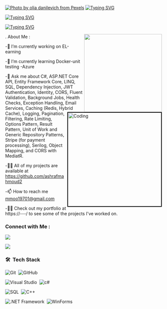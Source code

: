 

[![Photo by olia danilevich from Pexels](https://libg.s3.us-east-2.amazonaws.com/download/Real-Artists-Ship.jpg)](https://libg.s3.us-east-2.amazonaws.com/download/Real-Artists-Ship.jpg)
<a href="https://git.io/typing-svg"><img src="https://readme-typing-svg.herokuapp.com?font=Fira+Code&size=28&pause=1000&random=false&width=435&lines=Hi+%F0%9F%91%8B%2C+I'm+Ashraf+Mahmoud" alt="Typing SVG" /></a>  

[![Typing SVG](https://readme-typing-svg.herokuapp.com?font=Fira+Code&pause=1000&color=F70C0C&width=435&lines=Junior+.net+Developer)](https://git.io/typing-svg)

[![Typing SVG](https://readme-typing-svg.herokuapp.com?font=Fira+Code&size=15&pause=2000&color=F71010&center=true&vCenter=true&multiline=true&random=false&width=435&lines=-----------------------------------------------------------------------------------------------------)](https://git.io/typing-svg)
<!-- Developer Working at Night GIF from Dribbble: https://dribbble.com/shots/23267992-Developer-Working-at-Night -->
<p align="center">
  <img width="250" align="right" src="https://cdn.dribbble.com/users/710519/screenshots/23267992/media/4d2827b6bb86c9a51353ac2d341de24b.gif"></p>
               .
    <img align="right" alt="Coding" width="300" src="https://media.giphy.com/media/v1.Y2lkPTc5MGI3NjExNDZ6bG5jaDVhdWtxaGZlbzJyNXNmeDg1c3ZhMjYzaHhtdTVuc3lnaSZlcD12MV9pbnRlcm5hbF9naWZfYnlfaWQmY3Q9Zw/qgQUggAC3Pfv687qPC/giphy.gif" style="border: 2px solid black;">
 About  Me :   
 

-🔭 I’m currently working on EL-earning 

-🌱 I’m currently learning Docker-unit testing -Azure

-💬 Ask me about C#, ASP.NET Core API, Entity Framework Core, LINQ, SQL, Dependency Injection, JWT Authentication, Identity, CORS, Fluent Validation, Background Jobs, Health Checks, Exception Handling, Email Services, Caching (Redis, Hybrid Cache), Logging, Pagination, Filtering, Rate Limiting, Options Pattern, Result Pattern, Unit of Work and Generic Repository Patterns, Stripe (for payment processing), Serilog, Object Mapping, and CORS with MediatR.

-👨‍💻 All of my projects are available at https://github.com/ashrafmahmoud2

-📫 How to reach me mmoo19701@gmail.com

-👨‍💻 Check out my portfolio at https://---/ to see some of the projects I've worked on.

### Connect with Me :

<a href="https://www.linkedin.com/in/ashraf-mahmod-01366a258/" target="_blank"><img src="https://img.shields.io/badge/-Ashraf%20Mahmoud-0077B5?style=for-the-badge&logo=Linkedin&logoColor=white"/></a>

<a href="https://api.whatsapp.com/send?phone=+2010473144" target="_blank"><img src="https://img.shields.io/badge/-WhatsApp-25D366?style=for-the-badge&logo=whatsapp&logoColor=white"/></a>

### 🛠 &nbsp;Tech Stack

![Git](https://img.shields.io/badge/-Git-05122A?style=flat&logo=git&color=orange)&nbsp;
![GitHub](https://img.shields.io/badge/-GitHub-05122A?style=flat&logo=github&color=orange)&nbsp;

![Visual Studio ](https://img.shields.io/badge/-Visual%20Studio%20Code-05122A?style=flat&logo=visual-studio-code&logoColor=007ACC)&nbsp;
![c#](https://img.shields.io/badge/-C%23-05122A?style=flat&logo=c-sharp&color=blue)&nbsp;

![SQL](https://img.shields.io/badge/-SQL-05122A?style=flat&logo=sql&color=blue)&nbsp;
![C++](https://img.shields.io/badge/-C%2B%2B-05122A?style=flat&logo=c%2B%2B&color=blue)&nbsp;

![.NET Framework](https://img.shields.io/badge/-.NET%20Framework-05122A?style=flat&logo=.net&color=blue)&nbsp;
![WinForms](https://img.shields.io/badge/-WinForms-05122A?style=flat&logo=windows&color=blue)&nbsp;
